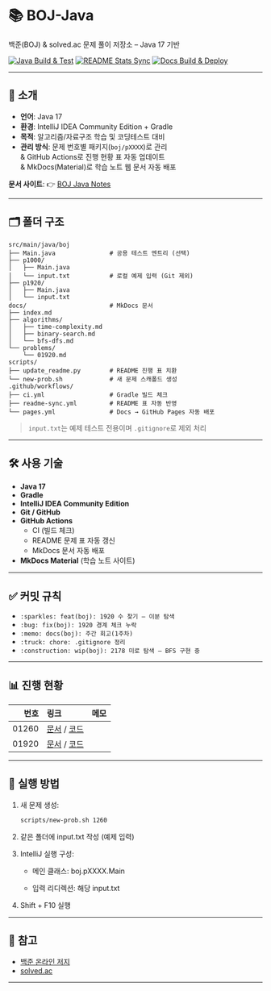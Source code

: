 # 📚 BOJ-Java

백준(BOJ) & solved.ac 문제 풀이 저장소 – Java 17 기반

[![Java Build & Test](https://github.com/V4N1LLA/boj-java/actions/workflows/ci.yml/badge.svg?branch=main)](https://github.com/V4N1LLA/boj-java/actions/workflows/ci.yml)
[![README Stats Sync](https://github.com/V4N1LLA/boj-java/actions/workflows/readme-sync.yml/badge.svg?branch=main)](https://github.com/V4N1LLA/boj-java/actions/workflows/readme-sync.yml)
[![Docs Build & Deploy](https://github.com/V4N1LLA/boj-java/actions/workflows/pages.yml/badge.svg?branch=main)](https://github.com/V4N1LLA/boj-java/actions/workflows/pages.yml)

---

## 📌 소개
- **언어**: Java 17
- **환경**: IntelliJ IDEA Community Edition + Gradle
- **목적**: 알고리즘/자료구조 학습 및 코딩테스트 대비
- **관리 방식**: 문제 번호별 패키지(`boj/pXXXX`)로 관리  
  & GitHub Actions로 진행 현황 표 자동 업데이트  
  & MkDocs(Material)로 학습 노트 웹 문서 자동 배포

**문서 사이트**: 👉 [BOJ Java Notes](https://v4n1lla.github.io/boj-java)

---

## 🗂️ 폴더 구조
```
src/main/java/boj
├── Main.java               # 공용 테스트 엔트리 (선택)
├── p1000/
│   ├── Main.java
│   └── input.txt           # 로컬 예제 입력 (Git 제외)
├── p1920/
│   ├── Main.java
│   └── input.txt
docs/                       # MkDocs 문서
├── index.md
├── algorithms/
│   ├── time-complexity.md
│   ├── binary-search.md
│   └── bfs-dfs.md
└── problems/
    └── 01920.md
scripts/
├── update_readme.py        # README 진행 표 치환
└── new-prob.sh             # 새 문제 스캐폴드 생성
.github/workflows/
├── ci.yml                  # Gradle 빌드 체크
├── readme-sync.yml         # README 표 자동 반영
└── pages.yml               # Docs → GitHub Pages 자동 배포
```

> `input.txt`는 예제 테스트 전용이며 `.gitignore`로 제외 처리

---

## 🛠 사용 기술
- **Java 17**
- **Gradle**
- **IntelliJ IDEA Community Edition**
- **Git / GitHub**
- **GitHub Actions**
    - CI (빌드 체크)
    - README 문제 표 자동 갱신
    - MkDocs 문서 자동 배포
- **MkDocs Material** (학습 노트 사이트)

---

## ✅ 커밋 규칙
- `:sparkles: feat(boj): 1920 수 찾기 – 이분 탐색`
- `:bug: fix(boj): 1920 경계 체크 누락`
- `:memo: docs(boj): 주간 회고(1주차)`
- `:truck: chore: .gitignore 정리`
- `:construction: wip(boj): 2178 미로 탐색 – BFS 구현 중`

---

## 📊 진행 현황
<!-- PROBLEM_TABLE:START -->
| 번호 | 링크 | 메모 |
|---:|:---|:---|
| 01260 | [문서](https://v4n1lla.github.io/boj-java/problems/01260/) / [코드](src/main/java/boj/p1260/Main.java) |  |
| 01920 | [문서](https://v4n1lla.github.io/boj-java/problems/01920/) / [코드](src/main/java/boj/p1920/Main.java) |  |
<!-- PROBLEM_TABLE:END -->

---

## 🚀 실행 방법
1. 새 문제 생성:
   ```bash
   scripts/new-prob.sh 1260
    ```
2. 같은 폴더에 input.txt 작성 (예제 입력)

3. IntelliJ 실행 구성:

    - 메인 클래스: boj.pXXXX.Main

    - 입력 리디렉션: 해당 input.txt

4. Shift + F10 실행

---

## 📌 참고
- [백준 온라인 저지](https://www.acmicpc.net/)
- [solved.ac](https://solved.ac/)

---
